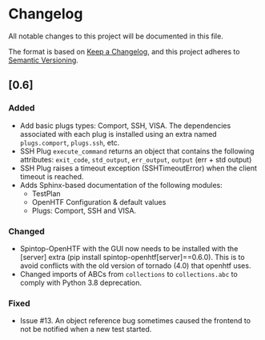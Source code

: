 # Changelog
All notable changes to this project will be documented in this file.

The format is based on [Keep a Changelog](https://keepachangelog.com/en/1.0.0/),
and this project adheres to [Semantic Versioning](https://semver.org/spec/v2.0.0.html).

## [0.6]

### Added
- Add basic plugs types: Comport, SSH, VISA. The dependencies associated with each plug is installed using an extra named `plugs.comport`, `plugs.ssh`, etc. 
- SSH Plug `execute_command` returns an object that contains the following attributes: `exit_code`, `std_output`, `err_output`, `output` (err + std output)
- SSH Plug raises a timeout exception (SSHTimeoutError) when the client timeout is reached.
- Adds Sphinx-based documentation of the following modules:
  - TestPlan
  - OpenHTF Configuration & default values
  - Plugs: Comport, SSH and VISA.

### Changed
- Spintop-OpenHTF with the GUI now needs to be installed with the [server] extra (pip install spintop-openhtf[server]==0.6.0). This is to avoid conflicts with the old version of tornado (4.0) that openhtf uses.
- Changed imports of ABCs from `collections` to `collections.abc` to comply with Python 3.8 deprecation.

### Fixed
- Issue #13. An object reference bug sometimes caused the frontend to not be notified when a new test started.